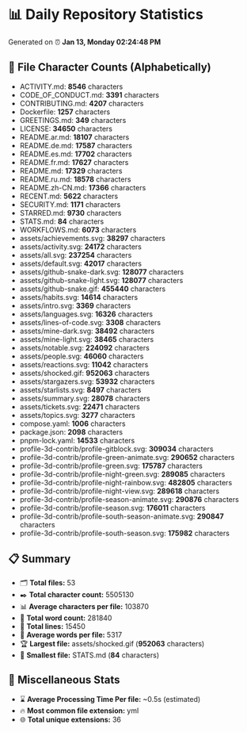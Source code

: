 # 📊 Daily Repository Statistics
Generated on ⏰ **Jan 13, Monday 02:24:48 PM**

## 📂 File Character Counts (Alphabetically)
- ACTIVITY.md: **8546** characters
- CODE_OF_CONDUCT.md: **3391** characters
- CONTRIBUTING.md: **4207** characters
- Dockerfile: **1257** characters
- GREETINGS.md: **349** characters
- LICENSE: **34650** characters
- README.ar.md: **18107** characters
- README.de.md: **17587** characters
- README.es.md: **17702** characters
- README.fr.md: **17627** characters
- README.md: **17329** characters
- README.ru.md: **18578** characters
- README.zh-CN.md: **17366** characters
- RECENT.md: **5622** characters
- SECURITY.md: **1171** characters
- STARRED.md: **9730** characters
- STATS.md: **84** characters
- WORKFLOWS.md: **6073** characters
- assets/achievements.svg: **38297** characters
- assets/activity.svg: **24172** characters
- assets/all.svg: **237254** characters
- assets/default.svg: **42017** characters
- assets/github-snake-dark.svg: **128077** characters
- assets/github-snake-light.svg: **128077** characters
- assets/github-snake.gif: **455440** characters
- assets/habits.svg: **14614** characters
- assets/intro.svg: **3369** characters
- assets/languages.svg: **16326** characters
- assets/lines-of-code.svg: **3308** characters
- assets/mine-dark.svg: **38492** characters
- assets/mine-light.svg: **38465** characters
- assets/notable.svg: **224092** characters
- assets/people.svg: **46060** characters
- assets/reactions.svg: **11042** characters
- assets/shocked.gif: **952063** characters
- assets/stargazers.svg: **53932** characters
- assets/starlists.svg: **8497** characters
- assets/summary.svg: **28078** characters
- assets/tickets.svg: **22471** characters
- assets/topics.svg: **3277** characters
- compose.yaml: **1006** characters
- package.json: **2098** characters
- pnpm-lock.yaml: **14533** characters
- profile-3d-contrib/profile-gitblock.svg: **309034** characters
- profile-3d-contrib/profile-green-animate.svg: **290652** characters
- profile-3d-contrib/profile-green.svg: **175787** characters
- profile-3d-contrib/profile-night-green.svg: **289085** characters
- profile-3d-contrib/profile-night-rainbow.svg: **482805** characters
- profile-3d-contrib/profile-night-view.svg: **289618** characters
- profile-3d-contrib/profile-season-animate.svg: **290876** characters
- profile-3d-contrib/profile-season.svg: **176011** characters
- profile-3d-contrib/profile-south-season-animate.svg: **290847** characters
- profile-3d-contrib/profile-south-season.svg: **175982** characters

## 📋 Summary
- 🗂️ **Total files:** 53
- ✒️ **Total character count:** 5505130
- 📊 **Average characters per file:** 103870
- 📝 **Total word count:** 281840
- 🧾 **Total lines:** 15450
- 📐 **Average words per file:** 5317
- 🏆 **Largest file:** assets/shocked.gif (**952063** characters)
- 🥉 **Smallest file:** STATS.md (**84** characters)

## 🌟 Miscellaneous Stats
- ⌛ **Average Processing Time Per file:** ~0.5s (estimated)
- 🔥 **Most common file extension:** yml
- 🌐 **Total unique extensions:** 36
